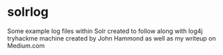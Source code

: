 # solrlog
Some example log files within Solr created to follow along with log4j tryhackme machine created by John Hammond as well as my writeup on Medium.com
